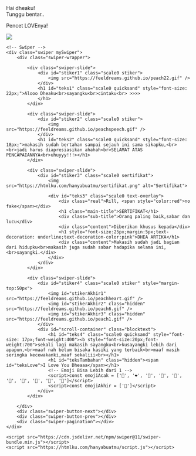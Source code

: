 

<html lang="en">
<head>
  <meta charset="utf-8" />
  <title>SERTIFIKAT - Script HTML buat Kamu</title>
  <meta name="description" content="@feelthisray - Script HTML by Feeldream Repl Co">
  <meta name="viewport" content="width=device-width, initial-scale=1, minimum-scale=1, maximum-scale=1" />

  <link rel="icon" type="image/svg+xml" href="https://feeldreams.github.io/main-icon.png"> 
  <link rel="stylesheet" href="https://cdn.jsdelivr.net/npm/swiper@11/swiper-bundle.min.css" />
  <link rel="stylesheet" href="https://htmlku.com/hanyabuatmu/style.css">
  <script src="https://unpkg.com/typeit@8.7.0/dist/index.umd.js"></script>

</head>
<body>
  <audio src="https://feeldreams.github.io/audio/foreveryoung.mp3" id="linkmp3" class="hidden"></audio>
	<div class="overlay">
    <div class="loading-message">Hai dheaku!<br>Tunggu bentar..</div>
     <div id="loveIn" class="blocklove">
        <a href="#" target="_blank" class="lovein"></a>
        <p id="ket">Pencet LOVEnya!</p>
     </div>
   </div>
   
   <div id="bodyblur">
     <img src="https://feeldreams.github.io/wp9.jpg" id="wallpaper"/>
     <div id="thisblur"></div>
   </div>
   
    <!-- Swiper -->
    <div class="swiper mySwiper">
        <div class="swiper-wrapper">

            <div class="swiper-slide">
                <div id="stiker1" class="scale0 stiker">
                    <img src="https://feeldreams.github.io/peach22.gif" />
                </div>
                <h1 id="teks1" class="scale0 quicksand" style="font-size: 22px;">Alooo Dheaku<br>sayangku<br>cintaku<br> >>>>
                </h1>
            </div>

            <div class="swiper-slide">
                <div id="stiker2" class="scale0 stiker">
                    <img src="https://feeldreams.github.io/peachspeech.gif" />
                </div>
                <h1 id="teks2" class="scale0 quicksand" style="font-size: 18px;">makasih sudah bertahan sampai sejauh ini sama sikapku,<br><br>jadi harus diapresiasikan ahahah<br>SELAMAT ATAS PENCAPAIANNYA<br>uhuyyy!!!></h1>
            </div>

            <div class="swiper-slide">
                <div id="stiker3" class="scale0 sertifikat">
				    <img src="https://htmlku.com/hanyabuatmu/sertifikat.png" alt="Sertifikat">
				    
				    <div id="teks3" class="scale0 text-overlay">
					    <div class="real">Rill, <span style="color:red">no fake</span></div>
				        <h1 class="main-title">SERTIFIKAT</h1>
				        <div class="sub-title">Orang paling baik,sabar dan lucu</div>
				        <div class="content">Diberikan khusus kepada</div>
				        <h1 style="font-size:25px;margin:5px;text-decoration: underline;text-decoration-color:pink">DHEA ARTIKA</h1>
				        <div class="content">Makasih sudah jadi bagian dari hidupku<br>makasih juga sudah sabar hadapika selama ini,<br>sayangki.</div>
				    </div>
				</div>
            </div>
            
            <div class="swiper-slide">
                <div id="stiker4" class="scale0 stiker" style="margin-top:50px">
                    <img id="stikerAkhir1" src="https://feeldreams.github.io/peachheart.gif" />
                    <img id="stikerAkhir2" class="hidden" src="https://feeldreams.github.io/peach6.gif" />
                    <img id="stikerAkhir3" class="hidden" src="https://feeldreams.github.io/peach1.gif" />
                </div>
                <div id="scroll-container" class="blocktext">
                    <h1 id="teks4" class="scale0 quicksand" style="font-size: 17px;font-weight:400"><b style="font-size:20px;font-weight:700">sekali lagi makasih sayangku<br>kusayangki lebih dari apapun,<br>maaf nah belum bisaka kasiki yang terbaik<br>maaf masih seringka kecewakanki,maaf sekaliii<br></h1>
                    <h1 id="teksTambahan" class="hidden"><span id="teksLove">I Love You Dheaaa</span></h1>
                    <!-- Emoji Bisa Lebih dari 1 -->
                    <script>const emojiAcak = ['💖', '❤️', '🧡', '💜', '🩵', '💚', '💙', '🤍', '💛', '🩷']</script>
                    <script>const emojiAkhir = ['💐']</script>
                </div>
            </div>

        </div>
        <div class="swiper-button-next"></div>
        <div class="swiper-button-prev"></div>
        <div class="swiper-pagination"></div>
    </div>

	<script src="https://cdn.jsdelivr.net/npm/swiper@11/swiper-bundle.min.js"></script> 	 
	<script src="https://htmlku.com/hanyabuatmu/script.js"></script>
</body>
</html>
